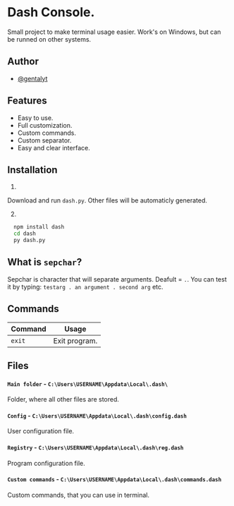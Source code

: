 # Dash Console.

Small project to make terminal usage easier. Work's on Windows, but can be runned on other systems. 


## Author

- [@gentalyt](https://www.github.com/gentalyt)


## Features

- Easy to use.
- Full customization.
- Custom commands.
- Custom separator.
- Easy and clear interface.


## Installation

1.
Download and run `dash.py`. Other files will be automaticly generated.

2.
```bash
  npm install dash
  cd dash
  py dash.py
```


## What is `sepchar`?
Sepchar is character that will separate arguments. Deafult = `.`. You can test it by typing: `testarg . an argument . second arg` etc.


## Commands

| Command    | Usage               | 
|------------|---------------------|
| `exit`     | Exit program.       |






## Files
#### `Main folder` - `C:\Users\USERNAME\Appdata\Local\.dash\`
Folder, where all other files are stored.
#### `Config` - `C:\Users\USERNAME\Appdata\Local\.dash\config.dash`
User configuration file.
#### `Registry` - `C:\Users\USERNAME\Appdata\Local\.dash\reg.dash`
Program configuration file.
#### `Custom commands` - `C:\Users\USERNAME\Appdata\Local\.dash\commands.dash`
Custom commands, that you can use in terminal.


